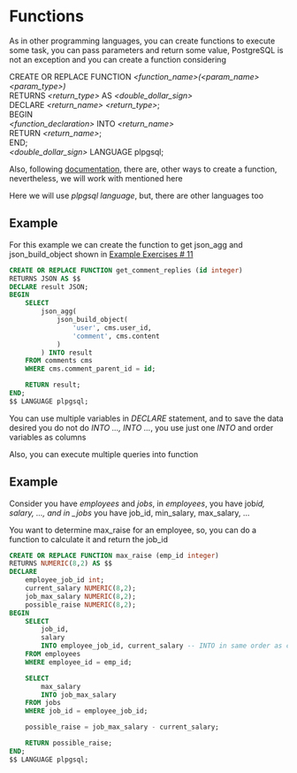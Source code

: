 # Functions

As in other programming languages, you can create functions to execute some task, you can pass parameters and return some value, PostgreSQL is not an exception and you can create a function considering

CREATE OR REPLACE FUNCTION _<function_name>(<param_name> <param_type>)_  
RETURNS _<return_type>_ AS _<double_dollar_sign>_  
DECLARE _<return_name> <return_type>_;  
BEGIN  
 _<function_declaration>_ INTO _<return_name>_  
RETURN _<return_name>_;  
END;  
_<double_dollar_sign>_ LANGUAGE plpgsql;

Also, following [documentation](https://www.postgresql.org/docs/current/sql-createfunction.html), there are, other ways to create a function, nevertheless, we will work with mentioned here

Here we will use _plpgsql language_, but, there are other languages too

## Example

For this example we can create the function to get json_agg and json_build_object shown in [Example Exercises # 11](../example_exercises/02_exercises.md)

```sql
CREATE OR REPLACE FUNCTION get_comment_replies (id integer)
RETURNS JSON AS $$
DECLARE result JSON;
BEGIN
    SELECT
        json_agg(
            json_build_object(
                'user', cms.user_id,
                'comment', cms.content
            )
        ) INTO result
    FROM comments cms
    WHERE cms.comment_parent_id = id;

    RETURN result;
END;
$$ LANGUAGE plpgsql;
```

You can use multiple variables in _DECLARE_ statement, and to save the data desired you do not do _INTO ..., INTO ..._, you use just one _INTO_ and order variables as columns

Also, you can execute multiple queries into function

## Example

Consider you have _employees_ and _jobs_, in _employees_, you have job*id, salary, ..., and in \_jobs* you have job_id, min_salary, max_salary, ...

You want to determine max_raise for an employee, so, you can do a function to calculate it and return the job_id

```sql
CREATE OR REPLACE FUNCTION max_raise (emp_id integer)
RETURNS NUMERIC(8,2) AS $$
DECLARE
    employee_job_id int;
    current_salary NUMERIC(8,2);
    job_max_salary NUMERIC(8,2);
    possible_raise NUMERIC(8,2);
BEGIN
    SELECT
        job_id,
        salary
        INTO employee_job_id, current_salary -- INTO in same order as columns from SELECT
    FROM employees
    WHERE employee_id = emp_id;

    SELECT
        max_salary
        INTO job_max_salary
    FROM jobs
    WHERE job_id = employee_job_id;

    possible_raise = job_max_salary - current_salary;

    RETURN possible_raise;
END;
$$ LANGUAGE plpgsql;
```
